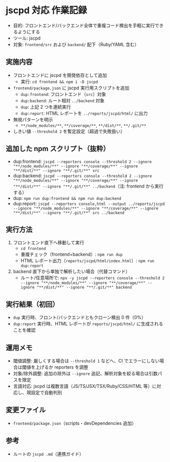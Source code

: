 # jscpd 対応 作業記録

- 目的: フロントエンド/バックエンド全体で重複コード検出を手軽に実行できるようにする
- ツール: jscpd
- 対象: `frontend/src` および `backend/` 配下（Ruby/YAML 含む）

## 実施内容
- フロントエンドに jscpd を開発依存として追加
  - 実行: `cd frontend && npm i -D jscpd`
- `frontend/package.json` に jscpd 実行用スクリプトを追加
  - `dup:frontend`: フロントエンド（`src`）対象
  - `dup:backend`: ルート相対 `../backend` 対象
  - `dup`: 上記 2 つを連続実行
  - `dup:report`: HTML レポートを `../reports/jscpd/html/` に出力
- 無視パターンを明示
  - `**/node_modules/**`, `**/coverage/**`, `**/dist/**`, `**/.git/**`
- しきい値 `--threshold 2` を暫定設定（超過で失敗扱い）

## 追加した npm スクリプト（抜粋）
- dup:frontend: `jscpd --reporters console --threshold 2 --ignore "**/node_modules/**" --ignore "**/coverage/**" --ignore "**/dist/**" --ignore "**/.git/**" src`
- dup:backend: `jscpd --reporters console --threshold 2 --ignore "**/node_modules/**" --ignore "**/coverage/**" --ignore "**/dist/**" --ignore "**/.git/**" ../backend`（注: frontend から実行する）
- dup: `npm run dup:frontend && npm run dup:backend`
- dup:report: `jscpd --reporters console,html --output ../reports/jscpd --ignore "**/node_modules/**" --ignore "**/coverage/**" --ignore "**/dist/**" --ignore "**/.git/**" src ../backend`

## 実行方法
1) フロントエンド直下へ移動して実行
   - `cd frontend`
   - 重複チェック（frontend+backend）: `npm run dup`
   - HTML レポート出力（`reports/jscpd/html/index.html`）: `npm run dup:report`
2) backend 直下から単独で解析したい場合（代替コマンド）
   - ルート/任意場所で: `npx -y jscpd --reporters console --threshold 2 --ignore "**/node_modules/**" --ignore "**/coverage/**" --ignore "**/dist/**" --ignore "**/.git/**" backend`

## 実行結果（初回）
- `dup` 実行時、フロント/バックエンドともクローン検出 0 件（0%）
- `dup:report` 実行時、HTML レポートが `reports/jscpd/html/` に生成されることを確認

## 運用メモ
- 閾値調整: 厳しくする場合は `--threshold 1` などへ、CI でエラーにしない場合は閾値を上げるか reporters を調整
- 対象/除外調整: 追加の除外は `--ignore` 追記、解析対象を絞る場合は引数パスを限定
- 言語対応: jscpd は複数言語（JS/TS/JSX/TSX/Ruby/CSS/HTML 等）に対応し、現設定で自動判別

## 変更ファイル
- `frontend/package.json`（scripts・devDependencies 追加）

## 参考
- ルートの `jscpd .md`（連携ガイド）
